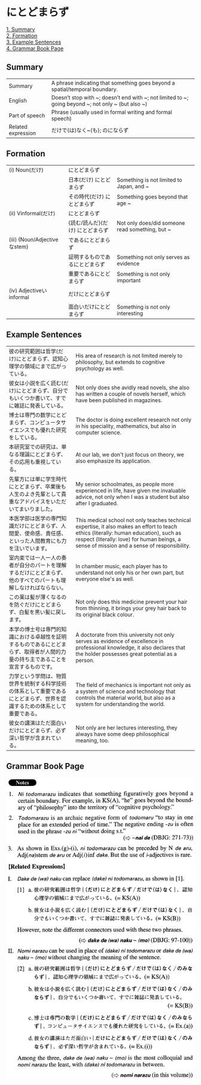 # にとどまらず

[1. Summary](#summary)<br>
[2. Formation](#formation)<br>
[3. Example Sentences](#example-sentences)<br>
[4. Grammar Book Page](#grammar-book-page)<br>


## Summary

<table><tr>   <td>Summary</td>   <td>A phrase indicating that something goes beyond a spatial/temporal boundary.</td></tr><tr>   <td>English</td>   <td>Doesn’t stop with ~; doesn’t end with ~; not limited to ~; going beyond ~; not only ~ (but also ~)</td></tr><tr>   <td>Part of speech</td>   <td>Phrase (usually used in formal writing and formal speech)</td></tr><tr>   <td>Related expression</td>   <td>だけで(は)なく~(も); のにならず</td></tr></table>

## Formation

<table class="table"><tbody><tr class="tr head"><td class="td"><span class="numbers">(i)</span> <span class="bold">Noun(だけ)</span> </td><td class="td"><span class="concept">にとどまらず</span></td><td class="td"></td></tr><tr class="tr"><td class="td"></td><td class="td"><span>日本(だけ)</span> <span class="concept">にとどまらず</span></td><td class="td"><span>Something is not limited to Japan, and ~</span></td></tr><tr class="tr"><td class="td"></td><td class="td"><span>その時代(だけ)</span> <span class="concept">にとどまらず</span></td><td class="td"><span>Something goes beyond that age ~</span></td></tr><tr class="tr head"><td class="td"><span class="numbers">(ii)</span> <span class="bold">Vinformal(だけ)</span> </td><td class="td"><span class="concept">にとどまらず</span></td><td class="td"></td></tr><tr class="tr"><td class="td"></td><td class="td"><span>{読む/読んだ}(だけ)</span> <span class="concept">にとどまらず</span></td><td class="td"><span>Not only does/did someone read something, but ~</span></td></tr><tr class="tr head"><td class="td"><span class="numbers">(iii)</span> <span class="bold">{Noun/Adjectiveなstem}</span></td><td class="td"><span>である</span><span class="concept">にとどまらず</span></td><td class="td"></td></tr><tr class="tr"><td class="td"></td><td class="td"><span>証明するものである</span><span class="concept">にとどまらず</span></td><td class="td"><span>Something not only serves as evidence</span></td></tr><tr class="tr"><td class="td"></td><td class="td"><span>重要である</span><span class="concept">にとどまらず</span></td><td class="td"><span>Something is not only important</span></td></tr><tr class="tr head"><td class="td"><span class="numbers">(iv)</span> <span class="bold">Adjectiveいinformal</span></td><td class="td"><span>だけ</span><span class="concept">にとどまらず</span></td><td class="td"></td></tr><tr class="tr"><td class="td"></td><td class="td"><span>面白いだけ</span><span class="concept">にとどまらず</span></td><td class="td"><span>Something is not only interesting</span></td></tr></tbody></table>

## Example Sentences

<table><tr>   <td>彼の研究範囲は哲学(だけ)にとどまらず、認知心理学の領域にまで広がっている。</td>   <td>His area of research is not limited merely to philosophy, but extends to cognitive psychology as well.</td></tr><tr>   <td>彼女は小説を広く読む(だけ)にとどまらず、自分でもいくつか書いて、すでに雑誌に発表している。</td>   <td>Not only does she avidly read novels, she also has written a couple of novels herself, which have been published in magazines.</td></tr><tr>   <td>博士は専門の数学にとどまらず、コンピュータサイエンスでも優れた研究をしている。</td>   <td>The doctor is doing excellent research not only in his speciality, mathematics, but also in computer science.</td></tr><tr>   <td>本研究室での研究は、単なる理論にとどまらず、その応用も重視している。</td>   <td>At our lab, we don't just focus on theory, we also emphasize its application.</td></tr><tr>   <td>先輩方には単に学生時代にとどまらず、卒業後も人生のよき先輩として貴重なアドバイスをいただいてまいりました。</td>   <td>My senior schoolmates, as people more experienced in life, have given me invaluable advice, not only when I was a student but also after I graduated.</td></tr><tr>   <td>本医学部は医学の専門知識だけにとどまらず、人間愛、使命感、責任感、といった人間教育にも力を注いでいます。</td>   <td>This medical school not only teaches technical expertise, it also makes an effort to teach ethics (literally: human education), such as respect (literally: love) for human beings, a sense of mission and a sense of responsibility.</td></tr><tr>   <td>室内楽では一人一人の奏者が自分のパートを理解するだけにとどまらず、他のすべてのパートも理解しなければならない。</td>   <td>In chamber music, each player has to understand not only his or her own part, but everyone else's as well.</td></tr><tr>   <td>この薬は髪が薄くなるのを防ぐだけにとどまらず、白髪を黒い髪に戻します。</td>   <td>Not only does this medicine prevent your hair from thinning, it brings your grey hair back to its original black colour.</td></tr><tr>   <td>本学の博士号は専門的知識における卓越性を証明するものであるにとどまらず、取得者が人間的力量の持ち主であることを宣言するものです。</td>   <td>A doctorate from this university not only serves as evidence of excellence in professional knowledge, it also declares that the holder possesses great potential as a person.</td></tr><tr>   <td>力学という学問は、物質世界を統制する科学技術の体系として重要であるにとどまらず、世界を認識するための体系として重要である。</td>   <td>The field of mechanics is important not only as a system of science and technology that controls the material world, but also as a system for understanding the world.</td></tr><tr>   <td>彼女の講演はただ面白いだけにとどまらず、必ず深い哲学が含まれている。</td>   <td>Not only are her lectures interesting, they always have some deep philosophical meaning, too.</td></tr></table>

## Grammar Book Page

![](../img/Advancedにとどまらず.png)

